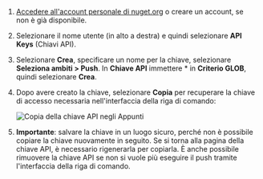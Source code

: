 1. [Accedere all'account personale di nuget.org](https://www.nuget.org/users/account/LogOn?returnUrl=%2F) o creare un account, se non è già disponibile.

1. Selezionare il nome utente (in alto a destra) e quindi selezionare **API Keys** (Chiavi API).

1. Selezionare **Crea**, specificare un nome per la chiave, selezionare **Seleziona ambiti > Push**. In **Chiave API** immettere * in **Criterio GLOB**, quindi selezionare **Crea**.

1. Dopo avere creato la chiave, selezionare **Copia** per recuperare la chiave di accesso necessaria nell'interfaccia della riga di comando:

    ![Copia della chiave API negli Appunti](../media/QS_Create-02-APIKey.png)

1. **Importante**: salvare la chiave in un luogo sicuro, perché non è possibile copiare la chiave nuovamente in seguito. Se si torna alla pagina della chiave API, è necessario rigenerarla per copiarla. È anche possibile rimuovere la chiave API se non si vuole più eseguire il push tramite l'interfaccia della riga di comando.